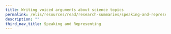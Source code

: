 ```yaml
---
title: Writing voiced arguments about science topics
permalink: /elis/resources/read/research-summaries/speaking-and-representing/writing-with-voiced-in-science/
description: ""
third_nav_title: Speaking and Representing
---
```

